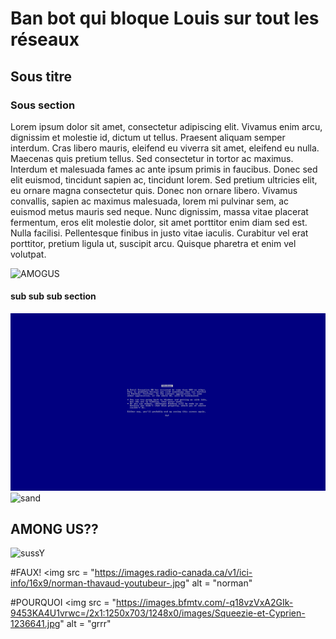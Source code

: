 # Ban bot qui bloque Louis sur tout les réseaux

## Sous titre

### Sous section

Lorem ipsum dolor sit amet, consectetur adipiscing elit. Vivamus enim arcu, dignissim et molestie id, dictum ut tellus. Praesent aliquam semper interdum. Cras libero mauris, eleifend eu viverra sit amet, eleifend eu nulla. Maecenas quis pretium tellus. Sed consectetur in tortor ac maximus. Interdum et malesuada fames ac ante ipsum primis in faucibus. Donec sed elit euismod, tincidunt sapien ac, tincidunt lorem. Sed pretium ultricies elit, eu ornare magna consectetur quis. Donec non ornare libero. Vivamus convallis, sapien ac maximus malesuada, lorem mi pulvinar sem, ac euismod metus mauris sed neque. Nunc dignissim, massa vitae placerat fermentum, eros elit molestie dolor, sit amet porttitor enim diam sed est. Nulla facilisi. Pellentesque finibus in justo vitae iaculis. Curabitur vel erat porttitor, pretium ligula ut, suscipit arcu. Quisque pharetra et enim vel volutpat. 

 <img src="https://wallpaperset.com/w/full/d/7/e/399553.jpg" alt="AMOGUS"> 
 
 #### sub sub sub section
 
 <img src="./bluescreen.jpg" alt="Blue Screen"> 

<img src="http://www.rona.ca/documents/ronaResponsive/SpecialPages/Projects/assets/images/template-diy/sandbox-with-lid/Diy-sandbox-with-lid-facebook.jpg" alt="sand">
 
 ## AMONG US??
 <img src = "https://assets.puzzlefactory.pl/puzzle/369/033/original.jpg" alt = "sussY">
 
 #FAUX!
  <img src = "https://images.radio-canada.ca/v1/ici-info/16x9/norman-thavaud-youtubeur-.jpg" alt = "norman"
  
  #POURQUOI
  <img src = "https://images.bfmtv.com/-q18vzVxA2GIk-9453KA4U1vrwc=/2x1:1250x703/1248x0/images/Squeezie-et-Cyprien-1236641.jpg" alt = "grrr"
